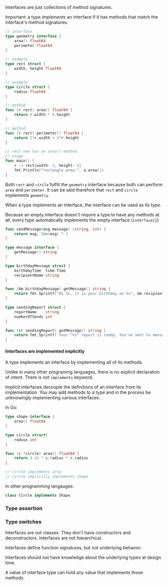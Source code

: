 
Interfaces are just collections of method signatures.

Important: a type *implements* an interface if it has methods that match the interface's method signatures.

```go
// interface
type geometry interface {
	area() float64
	perimeter float64
}

// example
type rect struct {
	width, height float64
}

// example
type circle struct {
    radius float64
}

// method
func (r rect) area() float64 {
	return r.width * r.height
}

// method
func (r rect) perimeter() float64 {
    return 2*r.width + 2*r.height
}

// rect now has an area() method
// usage
func main() {
	r := rect{width: 3, height: 4}
	fmt.Println("rectangle area:", a.area())
}
```

Both `rect` and `circle` fulfill the `geometry` interface because both can perform `area` and `perimeter`. It can be said therefore that `rect` and `circle` implements `geometry`.

When a type implements an interface, the interface can be used as its type.

Because an empty interface doesn't require a type to have any methods at all, every type automatically implements the empty interface (`interface{}`)

```go 
func sendMessage(msg message) (string, int) {
	return msg, len(msg) * 3
}

type message interface {
	getMessage() string
}

type birthdayMessage struct {
	birthdayTime  time.Time
	recipientName string
}

func (bm birthdayMessage) getMessage() string {
	return fmt.Sprintf("Hi %s, it is your birthday on %s", bm.recipientName, bm.birthdayTime.Format(time.RFC3339))
}

type sendingReport struct {
	reportName    string
	numberOfSends int
}

func (sr sendingReport) getMessage() string {
	return fmt.Sprintf(`Your "%s" report is ready. You've sent %v messages.`, sr.reportName, sr.numberOfSends)
}
```

#### Interfaces are implemented implicitly

A type implements an interface by implementing *all* of its methods.

Unlike in many other programing languages, there is no explicit declaration of intent. There is not `implements` keyword.

Implicit interfaces decouple the definitions of an interface from its implementation. You may add methods to a type and in the process be unknowingly implementing various interfaces.

In Go:
```go
type shape interface {
	area() float64
}

type circle struct{
	radius int
}

func (c *circle) area() float64 {
	return 3.14 * c.radius * c.radius
}

// circle implements area
// circle implicitly implements shape
```

In other programming langauges:
```ts
class Circle implements Shape
```

### Type assertion
### Type switches


Interfaces are not classes. They don't have constructors and deconstructors. Interfaces are not hierarchical.

Interfaces define function signatures, but not underlying behavior.

Interfaces should not have knowledge about the underlying types at design time.
















A value of interface type can hold any value that implements those methods.
